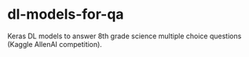 # dl-models-for-qa
Keras DL models to answer 8th grade science multiple choice questions (Kaggle AllenAI competition).
